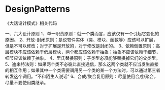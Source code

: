 # DesignPatterns
《大话设计模式》相关代码

一、六大设计原则
1、单一职责原则：就一个类而言，应该仅有一个引起它变化的原因。
2、开放-封闭原则：是说软件实体（类、模块、函数等）应该可以扩展，但是不可以修改；对于扩展是开放的，对于修改是封闭的。
3、依赖倒置原则：高层模块不应该依赖于低层模块，两个都应该依赖于抽象；抽象不应该依赖于细节，细节应该依赖于抽象。
4、里氏替换原则：子类型必须能够替换掉它们的父类型。
5、迪米特法则：如果两个类不必彼此直接通信，那么这两个类就不应当发生直接的相互作用；如果其中一个类需要调用另一个类的某一个方法时，可以通过第三者转发这个调用。“不和陌生人说话”
6、合成/聚合复用原则：尽量使用合成/聚合，尽量不要使用类继承。
